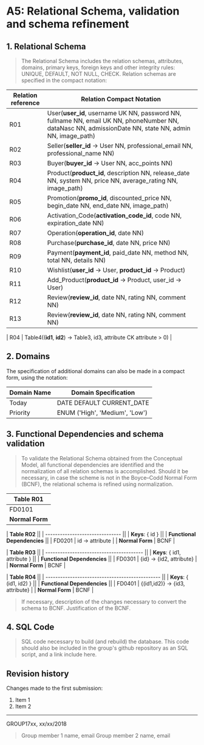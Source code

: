 # A5: Relational Schema, validation and schema refinement
 
 
## 1. Relational Schema
 
> The Relational Schema includes the relation schemas, attributes, domains, primary keys, foreign keys and other integrity rules: UNIQUE, DEFAULT, NOT NULL, CHECK.
> Relation schemas are specified in the compact notation:
 
| Relation reference | Relation Compact Notation                                            |
| ------------------ | -------------------------------------------------------------------- |
| R01                | User(__user_id__, username UK NN, password NN, fullname NN, email UK NN, phoneNumber NN, dataNasc NN, admissionDate NN, state NN, admin NN, image_path)                                         |
| R02                | Seller(__seller_id__ → User NN, professional_email NN, professional_name NN)                                |
| R03                | Buyer(__buyer_id__ → User NN, acc_points NN)                       |
| R04                | Product(__product_id__, description NN, release_date NN, system NN, price NN, average_rating NN, image_path)       |
| R05                | Promotion(__promo_id__, discounted_price NN, begin_date NN, end_date NN, image_path)                       |
| R06                | Activation_Code(__activation_code_id__, code NN, expiration_date NN)                       |
| R07                | Operation(__operation_id__, date NN)                       |
| R08                | Purchase(__purchase_id__, date NN, price NN)                       |
| R09                | Payment(__payment_id__, paid_date NN, method NN, total NN, details NN)                       |
| R10                | Wishlist(__user_id__ → User, __product_id__ → Product)                       |
| R11                | Add_Product(__product_id__ → Product, user_id → User)                       |
| R12                | Review(__review_id__, date NN, rating NN, comment NN)                       |
| R13                | Review(__review_id__, date NN, rating NN, comment NN)                       |




| R04                | Table4((__id1__, __id2__) → Table3, id3, attribute CK attribute > 0) |
 
 
## 2. Domains
 
The specification of additional domains can also be made in a compact form, using the notation:
 
| Domain Name | Domain Specification           |
| ----------- | ------------------------------ |
| Today	      | DATE DEFAULT CURRENT_DATE      |
| Priority    | ENUM ('High', 'Medium', 'Low') |
 
 
## 3. Functional Dependencies and schema validation
 
> To validate the Relational Schema obtained from the Conceptual Model, all functional dependencies are identified and the normalization of all relation schemas is accomplished. Should it be necessary, in case the scheme is not in the Boyce–Codd Normal Form (BCNF), the relational schema is refined using normalization.
 
| **Table R01**                    |
| -------------------------------  |
| FD0101          | id → attribute |
| **Normal Form** | BCNF           |
 
| **Table R02**                   ||
| ------------------------------- ||
| **Keys**: { id }                ||
| **Functional Dependencies**     ||
| FD0201          | id → attribute |
| **Normal Form** | BCNF           |
 
| **Table R03**                            ||
| ---------------------------------------- ||
| **Keys**: { id1, attribute }             ||
| **Functional Dependencies**              ||
| FD0301          | {id} → {id2, attribute} |
| **Normal Form** | BCNF                    |
 
| **Table R04**                                   ||
| ----------------------------------------------- ||
| **Keys**: { (id1, id2) }                        ||
| **Functional Dependencies**                     ||
| FD0401          | {(id1,id2)} → {id3, attribute} |
| **Normal Form** | BCNF                           |
> If necessary, description of the changes necessary to convert the schema to BCNF.
> Justification of the BCNF.
 
## 4. SQL Code
 
> SQL code necessary to build (and rebuild) the database.
> This code should also be included in the group's github repository as an SQL script, and a link include here.
 
 
## Revision history
 
Changes made to the first submission:
1. Item 1
1. Item 2
 
***
 
GROUP17xx, xx/xx/2018
 
> Group member 1 name, email
> Group member 2 name, email
